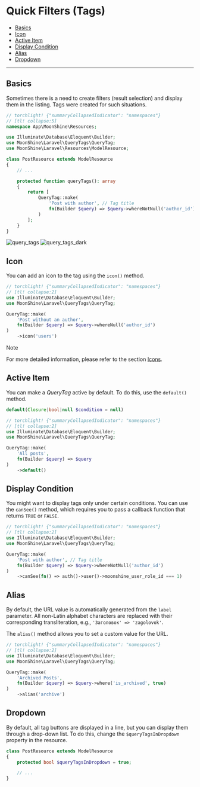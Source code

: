 # Quick Filters (Tags)

- [Basics](#basics)
- [Icon](#icon)
- [Active Item](#active-item)
- [Display Condition](#display-condition)
- [Alias](#alias)
- [Dropdown](#dropdown)

---

<a name="basics"></a>
## Basics

Sometimes there is a need to create filters (result selection) and display them in the listing. Tags were created for such situations.

```php
// torchlight! {"summaryCollapsedIndicator": "namespaces"}
// [tl! collapse:5]
namespace App\MoonShine\Resources;

use Illuminate\Database\Eloquent\Builder;
use MoonShine\Laravel\QueryTags\QueryTag;
use MoonShine\Laravel\Resources\ModelResource;

class PostResource extends ModelResource
{
    // ...

    protected function queryTags(): array
    {
        return [
            QueryTag::make(
                'Post with author', // Tag title
                fn(Builder $query) => $query->whereNotNull('author_id') // Query builder
            )
        ];
    }
}

```

![query_tags](https://raw.githubusercontent.com/moonshine-software/doc/3.x/resources/screenshots/query_tags.png)
![query_tags_dark](https://raw.githubusercontent.com/moonshine-software/doc/3.x/resources/screenshots/query_tags_dark.png)

<a name="icon"></a>
## Icon

You can add an icon to the tag using the `icon()` method.

```php
// torchlight! {"summaryCollapsedIndicator": "namespaces"}
// [tl! collapse:2]
use Illuminate\Database\Eloquent\Builder;
use MoonShine\Laravel\QueryTags\QueryTag;

QueryTag::make(
    'Post without an author',
    fn(Builder $query) => $query->whereNull('author_id')
)
    ->icon('users')
```

> [!NOTE]
> For more detailed information, please refer to the section [Icons](/docs/{{version}}/appearance/icons).

<a name="active-item"></a>
## Active Item

You can make a *QueryTag* active by default. To do this, use the `default()` method.

```php
default(Closure|bool|null $condition = null)
```

```php
// torchlight! {"summaryCollapsedIndicator": "namespaces"}
// [tl! collapse:2]
use Illuminate\Database\Eloquent\Builder;
use MoonShine\Laravel\QueryTags\QueryTag;

QueryTag::make(
    'All posts',
    fn(Builder $query) => $query
)
    ->default()
```

<a name="display-condition"></a>
## Display Condition

You might want to display tags only under certain conditions.
You can use the `canSee()` method, which requires you to pass a callback function that returns `TRUE` or `FALSE`.

```php
// torchlight! {"summaryCollapsedIndicator": "namespaces"}
// [tl! collapse:2]
use Illuminate\Database\Eloquent\Builder;
use MoonShine\Laravel\QueryTags\QueryTag;

QueryTag::make(
    'Post with author', // Tag title
    fn(Builder $query) => $query->whereNotNull('author_id')
)
    ->canSee(fn() => auth()->user()->moonshine_user_role_id === 1)
```

<a name="alias"></a>
## Alias

By default, the URL value is automatically generated from the `label` parameter.
All non-Latin alphabet characters are replaced with their corresponding transliteration, e.g., `'Заголовок' => 'zagolovok'`.

The `alias()` method allows you to set a custom value for the URL.

```php
// torchlight! {"summaryCollapsedIndicator": "namespaces"}
// [tl! collapse:2]
use Illuminate\Database\Eloquent\Builder;
use MoonShine\Laravel\QueryTags\QueryTag;

QueryTag::make(
    'Archived Posts',
    fn(Builder $query) => $query->where('is_archived', true)
)
    ->alias('archive')
```

<a name="dropdown"></a>
## Dropdown

By default, all tag buttons are displayed in a line, but you can display them through a drop-down list.
To do this, change the `$queryTagsInDropdown` property in the resource.

```php
class PostResource extends ModelResource
{
    protected bool $queryTagsInDropdown = true;

    // ...
}
```
